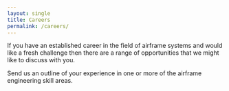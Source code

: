 ```yaml
---
layout: single
title: Careers
permalink: /careers/
---
```


If you have an established career in the field of airframe systems and would like a fresh challenge then there are a range of opportunities that we might like to discuss with you.

Send us an outline of your experience in one or more of the airframe engineering skill areas.
